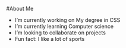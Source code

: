 #About Me


- I’m currently working on My degree in CSS
- I’m currently learning Computer science 
- I’m looking to collaborate on projects
- Fun fact: I like a lot of sports 

